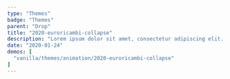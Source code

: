```yaml
---
type: "Themes"
badge: "Themes"
parent: "Drop"
title: "2020-euroricambi-collapse"
description: "Lorem ipsum dolor sit amet, consectetur adipiscing elit. Nunc tempus laoreet leo sit amet iaculis."
date: "2020-01-24"
demos: [
  "vanilla/themes/animation/2020-euroricambi-collapse"
]
---
```

